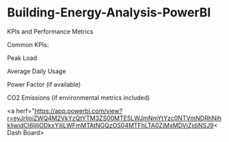# Building-Energy-Analysis-PowerBI
KPIs and Performance Metrics

Common KPIs:

Peak Load

Average Daily Usage

Power Factor (if available)

CO2 Emissions (if environmental metrics included)


<a herf="https://app.powerbi.com/view?r=eyJrIjoiZWQ4M2VkYzQtYTM3ZS00MTE5LWJmNmYtYzc0NTVmNDRhNjhkIiwidCI6IjljODkxYjliLWFmMTAtNGQzOS04MTFhLTA0ZjMxMDViZjdiNSJ9< Dash Board></a> 
